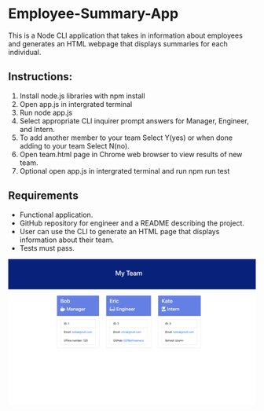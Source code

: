 # Employee-Summary-App

This is a Node CLI application that takes in information about employees and generates an HTML webpage that displays summaries for each individual. 

## Instructions:
1) Install node.js libraries with npm install
2) Open app.js in intergrated terminal
3) Run node app.js
4) Select appropriate CLI inquirer prompt answers for Manager, Engineer, and Intern.
5) To add another member to your team Select Y(yes) or when done adding to your team Select N(no).
6) Open team.html page in Chrome web browser to view results of new team.
7) Optional open app.js in intergrated terminal and run npm run test

## Requirements

* Functional application.
* GitHub repository for engineer and a README describing the project.
* User can use the CLI to generate an HTML page that displays information about their team.
* Tests must pass.

<img src="Assets/Screen Shot 2020-10-13 at 8.05.42 PM.png"/>



